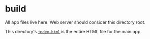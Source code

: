 # build

All app files live here. Web server should consider this directory root.

This directory's [`index.html`](index.html) is the entire HTML file for the main app.

